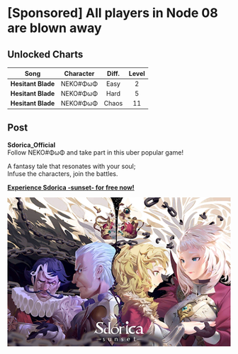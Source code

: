 # [Sponsored] All players in Node 08 are blown away
## Unlocked Charts
|       Song       |Character|Diff.|Level|
|------------------|:-------:|:---:|:---:|
|**Hesitant Blade**|NEKO#ΦωΦ |Easy |  2  |
|**Hesitant Blade**|NEKO#ΦωΦ |Hard |  5  |
|**Hesitant Blade**|NEKO#ΦωΦ |Chaos| 11  |

## Post
**Sdorica_Official**<br>
Follow NEKO\#ΦωΦ and take part in this uber popular game!

A fantasy tale that resonates with your soul;<br>
Infuse the characters, join the battles.

[**Experience Sdorica -sunset- for free now!**](https://app.adjust.com/h0g17k)

![o4301.png](./attachments/o4301.png)
